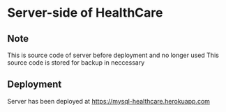 # Server-side of HealthCare
## Note
This is source code of server before deployment and no longer used
This source code is stored for backup in neccessary
## Deployment
Server has been deployed at https://mysql-healthcare.herokuapp.com
